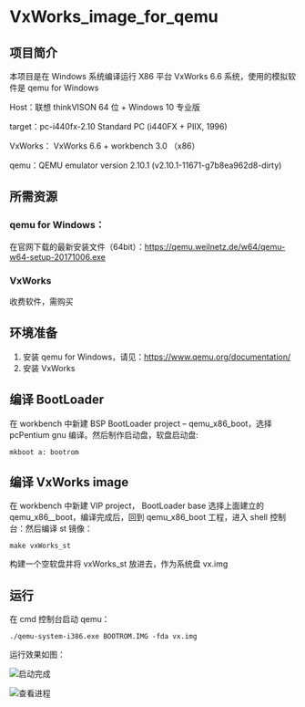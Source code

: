 # VxWorks_image_for_qemu

## 项目简介

本项目是在 Windows 系统编译运行 X86 平台 VxWorks 6.6 系统，使用的模拟软件是 qemu for Windows

Host：联想 thinkVISON 64 位 + Windows 10 专业版

target：pc-i440fx-2.10       Standard PC (i440FX + PIIX, 1996)

VxWorks： VxWorks 6.6 + workbench 3.0 （x86）

qemu：QEMU emulator version 2.10.1 (v2.10.1-11671-g7b8ea962d8-dirty)

## 所需资源

### qemu for Windows：

在官网下载的最新安装文件（64bit）：https://qemu.weilnetz.de/w64/qemu-w64-setup-20171006.exe

### VxWorks

收费软件，需购买

## 环境准备

1. 安装 qemu for Windows，请见：https://www.qemu.org/documentation/
2. 安装 VxWorks

## 编译 BootLoader

在 workbench 中新建 BSP BootLoader project – qemu_x86_boot，选择 pcPentium gnu 编译。然后制作启动盘，软盘启动盘:

```
mkboot a: bootrom

```

## 编译 VxWorks image

在 workbench 中新建 VIP project， BootLoader base 选择上面建立的 qemu_x86__boot，编译完成后，回到 qemu_x86_boot 工程，进入 shell 控制台：然后编译 st 镜像：

```
make vxWorks_st

```

构建一个空软盘并将 vxWorks_st 放进去，作为系统盘 vx.img

## 运行

在 cmd 控制台启动 qemu：

```
./qemu-system-i386.exe BOOTROM.IMG -fda vx.img

```

运行效果如图：

![启动完成](https://ruier.github.io/images/blog/qemu_vx_booted.png)

![查看进程](https://ruier.github.io/images/blog/qemu_vx_boot_i.png)
